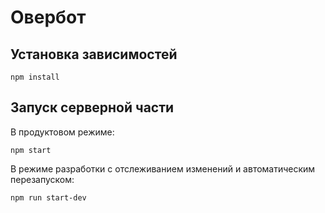 # Овербот

## Установка зависимостей
```
npm install
```

## Запуск серверной части

В продуктовом режиме:
```
npm start
```

В режиме разработки с отслеживанием изменений и автоматическим перезапуском:
```
npm run start-dev
```
